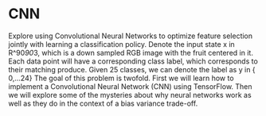 # CNN 

Explore using Convolutional Neural Networks to optimize feature selection jointly with learning a
classification policy.
Denote the input state x in R^90*90*3, which is a down sampled RGB image with the fruit centered
in it. Each data point will have a corresponding class label, which corresponds to their matching
produce. Given 25 classes, we can denote the label as y in { 0,...24}
The goal of this problem is twofold. First we will learn how to implement a Convolutional Neural
Network (CNN) using TensorFlow. Then we will explore some of the mysteries about why neural
networks work as well as they do in the context of a bias variance trade-off.
